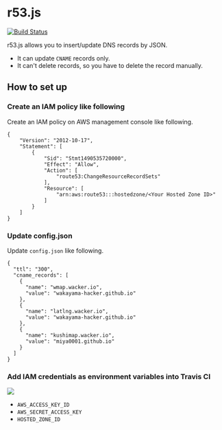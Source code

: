 # r53.js

[![Build Status](https://travis-ci.org/wakayama-hacker/r53.svg?branch=master)](https://travis-ci.org/wakayama-hacker/r53)

r53.js allows you to insert/update DNS records by JSON.

* It can update `CNAME` records only.
* It can't delete records, so you have to delete the record manually.

## How to set up

### Create an IAM policy like following

Create an IAM policy on AWS management console like following.

```
{
    "Version": "2012-10-17",
    "Statement": [
        {
            "Sid": "Stmt1490535720000",
            "Effect": "Allow",
            "Action": [
                "route53:ChangeResourceRecordSets"
            ],
            "Resource": [
                "arn:aws:route53:::hostedzone/<Your Hosted Zone ID>"
            ]
        }
    ]
}
```

### Update config.json

Update `config.json` like following.

```
{
  "ttl": "300",
  "cname_records": [
    {
      "name": "wmap.wacker.io",
      "value": "wakayama-hacker.github.io"
    },
    {
      "name": "latlng.wacker.io",
      "value": "wakayama-hacker.github.io"
    },
    {
      "name": "kushimap.wacker.io",
      "value": "miya0001.github.io"
    }
  ]
}
```

### Add IAM credentials as environment variables into Travis CI

![](https://www.evernote.com/l/ABXLCVDevkdEA515FC0QNX-QPu00Rb0kZIwB/image.png)

* `AWS_ACCESS_KEY_ID`
* `AWS_SECRET_ACCESS_KEY`
* `HOSTED_ZONE_ID`
